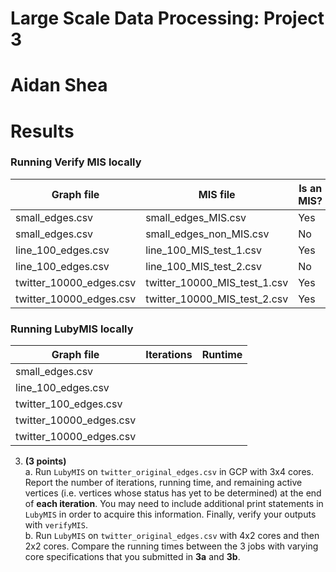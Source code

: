 # Large Scale Data Processing: Project 3
# Aidan Shea
# Results
### Running Verify MIS locally
|        Graph file       |           MIS file           | Is an MIS? |
| ----------------------- | ---------------------------- | ---------- |
| small_edges.csv         | small_edges_MIS.csv          | Yes        |
| small_edges.csv         | small_edges_non_MIS.csv      | No         |
| line_100_edges.csv      | line_100_MIS_test_1.csv      | Yes        |
| line_100_edges.csv      | line_100_MIS_test_2.csv      | No         |
| twitter_10000_edges.csv | twitter_10000_MIS_test_1.csv | Yes        |
| twitter_10000_edges.csv | twitter_10000_MIS_test_2.csv | Yes        |
### Running LubyMIS locally
|        Graph file       | Iterations | Runtime |
| ----------------------- | ---------- | ------- |
| small_edges.csv         |            |         |
| line_100_edges.csv      |            |         |
| twitter_100_edges.csv   |            |         |
| twitter_10000_edges.csv |            |         |
| twitter_10000_edges.csv |            |         |

3. **(3 points)**  
a. Run `LubyMIS` on `twitter_original_edges.csv` in GCP with 3x4 cores. Report the number of iterations, running time, and remaining active vertices (i.e. vertices whose status has yet to be determined) at the end of **each iteration**. You may need to include additional print statements in `LubyMIS` in order to acquire this information. Finally, verify your outputs with `verifyMIS`.  
b. Run `LubyMIS` on `twitter_original_edges.csv` with 4x2 cores and then 2x2 cores. Compare the running times between the 3 jobs with varying core specifications that you submitted in **3a** and **3b**.
